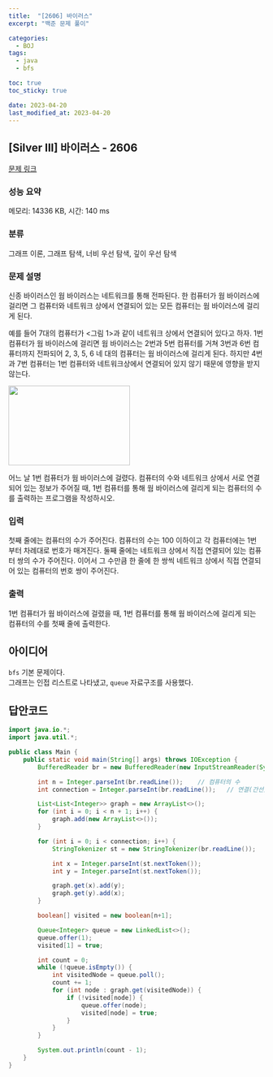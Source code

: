 ```yaml
---
title:  "[2606] 바이러스"
excerpt: "백준 문제 풀이"

categories:
  - BOJ
tags:
  - java
  - bfs

toc: true
toc_sticky: true

date: 2023-04-20
last_modified_at: 2023-04-20
---
```

## [Silver III] 바이러스 - 2606 

[문제 링크](https://www.acmicpc.net/problem/2606) 

### 성능 요약

메모리: 14336 KB, 시간: 140 ms

### 분류

그래프 이론, 그래프 탐색, 너비 우선 탐색, 깊이 우선 탐색

### 문제 설명

<p>신종 바이러스인 웜 바이러스는 네트워크를 통해 전파된다. 한 컴퓨터가 웜 바이러스에 걸리면 그 컴퓨터와 네트워크 상에서 연결되어 있는 모든 컴퓨터는 웜 바이러스에 걸리게 된다.</p>

<p>예를 들어 7대의 컴퓨터가 <그림 1>과 같이 네트워크 상에서 연결되어 있다고 하자. 1번 컴퓨터가 웜 바이러스에 걸리면 웜 바이러스는 2번과 5번 컴퓨터를 거쳐 3번과 6번 컴퓨터까지 전파되어 2, 3, 5, 6 네 대의 컴퓨터는 웜 바이러스에 걸리게 된다. 하지만 4번과 7번 컴퓨터는 1번 컴퓨터와 네트워크상에서 연결되어 있지 않기 때문에 영향을 받지 않는다.</p>

<p><img alt="" src="https://www.acmicpc.net/upload/images/zmMEZZ8ioN6rhCdHmcIT4a7.png" style="width: 239px; height: 157px; "></p>

<p>어느 날 1번 컴퓨터가 웜 바이러스에 걸렸다. 컴퓨터의 수와 네트워크 상에서 서로 연결되어 있는 정보가 주어질 때, 1번 컴퓨터를 통해 웜 바이러스에 걸리게 되는 컴퓨터의 수를 출력하는 프로그램을 작성하시오.</p>

### 입력 

 <p>첫째 줄에는 컴퓨터의 수가 주어진다. 컴퓨터의 수는 100 이하이고 각 컴퓨터에는 1번 부터 차례대로 번호가 매겨진다. 둘째 줄에는 네트워크 상에서 직접 연결되어 있는 컴퓨터 쌍의 수가 주어진다. 이어서 그 수만큼 한 줄에 한 쌍씩 네트워크 상에서 직접 연결되어 있는 컴퓨터의 번호 쌍이 주어진다.</p>

### 출력 

 <p>1번 컴퓨터가 웜 바이러스에 걸렸을 때, 1번 컴퓨터를 통해 웜 바이러스에 걸리게 되는 컴퓨터의 수를 첫째 줄에 출력한다.</p>


## 아이디어
`bfs` 기본 문제이다.  
그래프는 인접 리스트로 나타냈고, `queue` 자료구조를 사용했다.  


## 답안코드
```java
import java.io.*;
import java.util.*;

public class Main {
    public static void main(String[] args) throws IOException {
        BufferedReader br = new BufferedReader(new InputStreamReader(System.in));

        int n = Integer.parseInt(br.readLine());    // 컴퓨터의 수
        int connection = Integer.parseInt(br.readLine());   // 연결(간선)의 수

        List<List<Integer>> graph = new ArrayList<>();
        for (int i = 0; i < n + 1; i++) {
            graph.add(new ArrayList<>());
        }

        for (int i = 0; i < connection; i++) {
            StringTokenizer st = new StringTokenizer(br.readLine());

            int x = Integer.parseInt(st.nextToken());
            int y = Integer.parseInt(st.nextToken());

            graph.get(x).add(y);
            graph.get(y).add(x);
        }

        boolean[] visited = new boolean[n+1];

        Queue<Integer> queue = new LinkedList<>();
        queue.offer(1);
        visited[1] = true;

        int count = 0;
        while (!queue.isEmpty()) {
            int visitedNode = queue.poll();
            count += 1;
            for (int node : graph.get(visitedNode)) {
                if (!visited[node]) {
                    queue.offer(node);
                    visited[node] = true;
                }
            }
        }

        System.out.println(count - 1);
    }
}
```